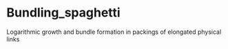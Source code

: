 # Bundling_spaghetti
Logarithmic growth and bundle formation in packings of elongated physical links
